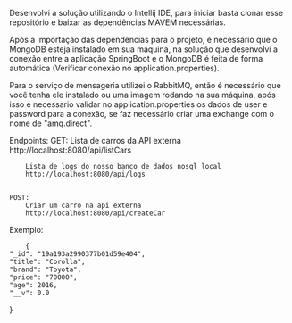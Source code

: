  Desenvolvi a solução utilizando o Intellij IDE, para iniciar  basta clonar esse repositório e baixar as dependências MAVEM necessárias.

 Após a importação das dependências para o projeto, é necessário que o MongoDB esteja instalado em sua máquina, na solução que desenvolvi a conexão entre a aplicação SpringBoot e o MongoDB é feita de forma automática (Verificar conexão no application.properties).

 Para o serviço de mensageria utilizei o RabbitMQ, então é necessário que você tenha ele instalado ou uma imagem rodando na sua máquina, após isso é necessario validar no application.properties os dados de user e password para a conexão, se faz necessário criar uma exchange com o nome de "amq.direct".


Endpoints:
	GET:
		Lista de carros da API externa
		http://localhost:8080/api/listCars

		Lista de logs do nosso banco de dados nosql local
		http://localhost:8080/api/logs


	POST:
		Criar um carro na api externa
		http://localhost:8080/api/createCar

Exemplo:

		{
    "_id": "19a193a2990377b01d59e404",
    "title": "Corolla",
    "brand": "Toyota",
    "price": "70000",
    "age": 2016,
    "__v": 0.0
}

